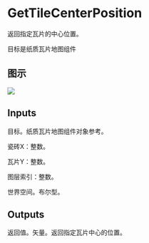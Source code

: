 # GetTileCenterPosition

返回指定瓦片的中心位置。

目标是纸质瓦片地图组件

## 图示

![]($-20221218-21022906.png)

## Inputs

目标。纸质瓦片地图组件对象参考。

瓷砖X：整数。

瓦片Y：整数。

图层索引：整数。

世界空间。布尔型。  

## Outputs

返回值。矢量。返回指定瓦片中心的位置。
